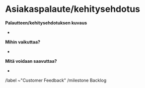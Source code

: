 # Asiakaspalaute/kehitysehdotus

**Palautteen/kehitysehdotuksen kuvaus**

* 


**Mihin vaikuttaa?**

*


**Mitä voidaan saavuttaa?**

*

/label ~"Customer Feedback"
/milestone Backlog
